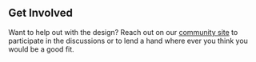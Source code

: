 ## Get Involved
Want to help out with the design? Reach out on our [community site](https://community.coralproject.net) to participate in the discussions or to lend a hand where ever you think you would be a good fit.

